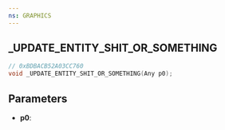 ```yaml
---
ns: GRAPHICS
---
```

## _UPDATE_ENTITY_SHIT_OR_SOMETHING

```c
// 0xBDBACB52A03CC760
void _UPDATE_ENTITY_SHIT_OR_SOMETHING(Any p0);
```

## Parameters
* **p0**:
